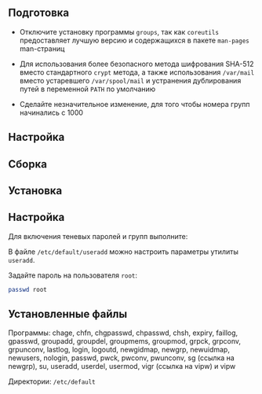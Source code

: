 <pkg :name="'shadow'" instsize showsbu2></pkg>

## Подготовка

- Отключите установку программы `groups`, так как `coreutils` предоставляет лучшую версию и содержащихся в пакете `man-pages` man-страниц

- Для использования более безопасного метода шифрования SHA-512 вместо стандартного `crypt` метода, а также использования `/var/mail` вместо устаревшего `/var/spool/mail` и устранения дублирования путей в переменной `PATH` по умолчанию

- Сделайте незначительное изменение, для того чтобы номера групп начинались с 1000

<package-script :package="'shadow'" :type="'prepare'"></package-script>

## Настройка

<package-script :package="'shadow'" :type="'configure'"></package-script>

## Сборка

<package-script :package="'shadow'" :type="'build'"></package-script>

## Установка

<package-script :package="'shadow'" :type="'install'"></package-script>

## Настройка

Для включения теневых паролей и групп выполните:
<package-script :package="'shadow'" :type="'postinstall'"></package-script>

В файле `/etc/default/useradd` можно настроить параметры утилиты `useradd`.

Задайте пароль на пользователя `root`:

```bash
passwd root
```

## Установленные файлы

Программы: chage, chfn, chgpasswd, chpasswd, chsh, expiry, faillog, gpasswd, groupadd, groupdel, groupmems, groupmod, grpck, grpconv, grpunconv, lastlog, login, logoutd, newgidmap, newgrp, newuidmap, newusers, nologin, passwd, pwck, pwconv, pwunconv, sg (ссылка на newgrp), su, useradd, userdel, usermod, vigr (ссылка на vipw) и vipw

Директории: `/etc/default`


